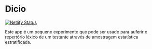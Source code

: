 # Dicio

[![Netlify Status](https://api.netlify.com/api/v1/badges/4bea0833-d2a7-4a3d-be28-7835e5b2aca3/deploy-status)](https://app.netlify.com/sites/diciotam/deploys)

Este app é um pequeno experimento que pode ser usado para auferir o repertório
léxico de um testante através de amostragem estatística estratificada.
